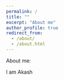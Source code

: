 ```yaml
---
permalink: /
title: ""
excerpt: "About me"
author_profile: true
redirect_from: 
  - /about/
  - /about.html
---
```


About me:

I am Akash
